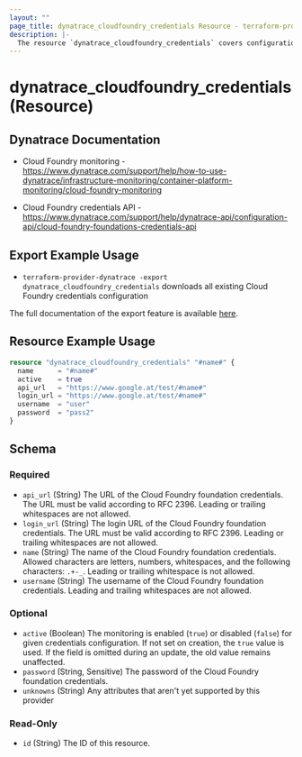 ```yaml
---
layout: ""
page_title: dynatrace_cloudfoundry_credentials Resource - terraform-provider-dynatrace"
description: |-
  The resource `dynatrace_cloudfoundry_credentials` covers configuration for Cloud Foundry credentials
---
```


# dynatrace_cloudfoundry_credentials (Resource)

## Dynatrace Documentation

- Cloud Foundry monitoring - https://www.dynatrace.com/support/help/how-to-use-dynatrace/infrastructure-monitoring/container-platform-monitoring/cloud-foundry-monitoring

- Cloud Foundry credentials API - https://www.dynatrace.com/support/help/dynatrace-api/configuration-api/cloud-foundry-foundations-credentials-api

## Export Example Usage

- `terraform-provider-dynatrace -export dynatrace_cloudfoundry_credentials` downloads all existing Cloud Foundry credentials configuration

The full documentation of the export feature is available [here](https://registry.terraform.io/providers/dynatrace-oss/dynatrace/latest/docs/guides/export-v2).

## Resource Example Usage

```terraform
resource "dynatrace_cloudfoundry_credentials" "#name#" {
  name      = "#name#"
  active    = true
  api_url   = "https://www.google.at/test/#name#"
  login_url = "https://www.google.at/test/#name#"
  username  = "user"
  password  = "pass2"
}
```

<!-- schema generated by tfplugindocs -->
## Schema

### Required

- `api_url` (String) The URL of the Cloud Foundry foundation credentials.  The URL must be valid according to RFC 2396.  Leading or trailing whitespaces are not allowed.
- `login_url` (String) The login URL of the Cloud Foundry foundation credentials. The URL must be valid according to RFC 2396.  Leading or trailing whitespaces are not allowed.
- `name` (String) The name of the Cloud Foundry foundation credentials.  Allowed characters are letters, numbers, whitespaces, and the following characters: `.+-_`. Leading or trailing whitespace is not allowed.
- `username` (String) The username of the Cloud Foundry foundation credentials.  Leading and trailing whitespaces are not allowed.

### Optional

- `active` (Boolean) The monitoring is enabled (`true`) or disabled (`false`) for given credentials configuration.  If not set on creation, the `true` value is used.  If the field is omitted during an update, the old value remains unaffected.
- `password` (String, Sensitive) The password of the Cloud Foundry foundation credentials.
- `unknowns` (String) Any attributes that aren't yet supported by this provider

### Read-Only

- `id` (String) The ID of this resource.
 